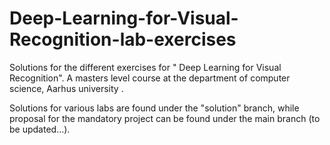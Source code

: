 # Deep-Learning-for-Visual-Recognition-lab-exercises
Solutions for the different exercises for " Deep Learning for Visual Recognition". A masters level course at the department of computer science, Aarhus university . 


Solutions for various labs are found under the "solution" branch, while proposal for the mandatory project can be found under the main branch (to be updated...). 
